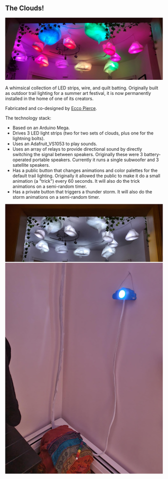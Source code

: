 ## The Clouds!

![Fluffy, illuminated clouds installed above they foyer of a modest apartment. They glow a variety of rainbow colors.](https://raw.githubusercontent.com/mike-kiss/the-clouds/main/the-clouds-installed.png)

A whimsical collection of LED strips, wire, and quilt batting. Originally built as outdoor trail lighting for a summer art festival, it is now permanently installed in the home of one of its creators. 

Fabricated and co-designed by [Ecco Pierce](https://allthingsecco.com/).

The technology stack:
- Based on an Arduino Mega.
- Drives 3 LED light strips (two for two sets of clouds, plus one for the lightning bolts).
- Uses an Adafruit_VS1053 to play sounds.
- Uses an array of relays to provide directional sound by directly switching the signal between speakers. Originally these were 3 battery-operated portable speakers. Currently it runs a single subwoofer and 3 satellite speakers.
- Has a public button that changes animations and color palettes for the default trail lighting. Originally it allowed the public to make it do a small animation (a "trick") every 60 seconds. It will also do the trick animations on a semi-random timer.
- Has a private button that triggers a thunder storm. It will also do the storm animations on a semi-random timer.

![Fluffy, illuminated clouds installed above they foyer of a modest apartment. They glow a soft white.](https://raw.githubusercontent.com/mike-kiss/the-clouds/main/the-clouds-installed-white.png)
![An illuminated blue panel hangs on the wall with a bright white button in the center. Below, it connects to a rainbow box with has another device on top of it. The device looks like a rainbow striped detonator button](https://github.com/mike-kiss/the-clouds/blob/main/the-clouds-buttons.jpeg?raw=true)
